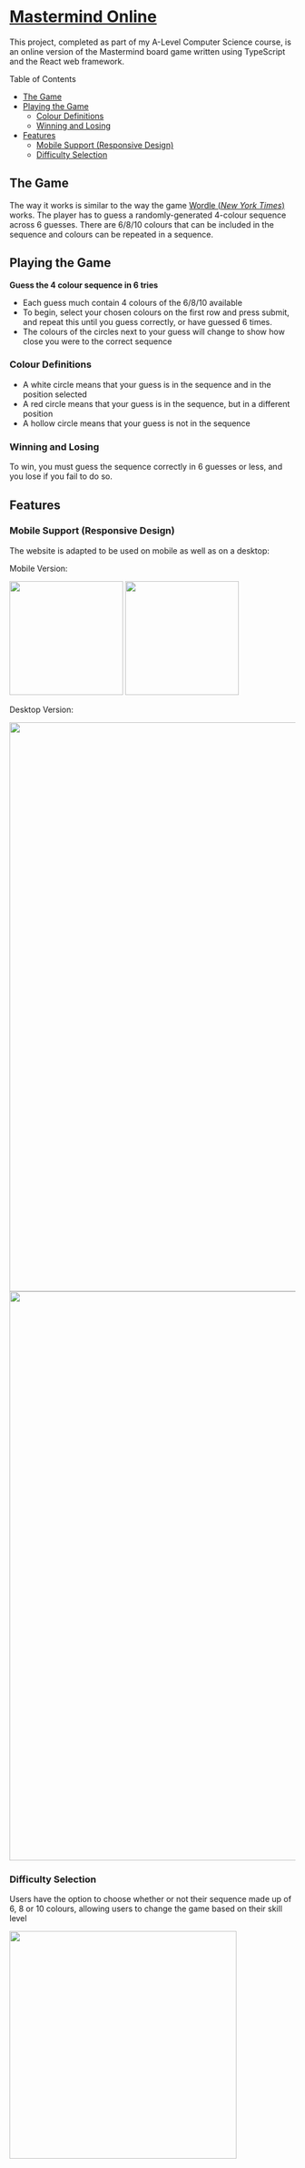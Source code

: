 # [Mastermind Online](https://mastermind.cxllm.uk) <!-- omit in toc -->

This project, completed as part of my A-Level Computer Science course, is an online version of the Mastermind board game written using TypeScript and the React web framework.

Table of Contents

- [The Game](#the-game)
- [Playing the Game](#playing-the-game)
  - [Colour Definitions](#colour-definitions)
  - [Winning and Losing](#winning-and-losing)
- [Features](#features)
  - [Mobile Support (Responsive Design)](#mobile-support-responsive-design)
  - [Difficulty Selection](#difficulty-selection)

## The Game

The way it works is similar to the way the game [Wordle (_New York Times_)](https://www.nytimes.com/games/wordle/index.html) works. The player has to guess a randomly-generated 4-colour sequence across 6 guesses. There are 6/8/10 colours that can be included in the sequence and colours can be repeated in a sequence.

## Playing the Game

**Guess the 4 colour sequence in 6 tries**

- Each guess much contain 4 colours of the 6/8/10 available
- To begin, select your chosen colours on the first row and press submit, and repeat this until you guess correctly, or have guessed 6 times.
- The colours of the circles next to your guess will change to show how close you were to the correct sequence

### Colour Definitions

- A white circle means that your guess is in the sequence and in the position selected
- A red circle means that your guess is in the sequence, but in a different position
- A hollow circle means that your guess is not in the sequence

### Winning and Losing

To win, you must guess the sequence correctly in 6 guesses or less, and you lose if you fail to do so.

## Features

### Mobile Support (Responsive Design)

The website is adapted to be used on mobile as well as on a desktop:

Mobile Version:

<img src="https://i.imgur.com/CAi48YJ.png" width="200px" />
<img src="https://i.imgur.com/oZk2zIu.png" width="200px" />

Desktop Version:

<img src="https://i.imgur.com/RHpmh6N.png" width="1000px" />
<img src="https://i.imgur.com/RHpmh6N.png" width="1000px" />

### Difficulty Selection

Users have the option to choose whether or not their sequence made up of 6, 8 or 10 colours, allowing users to change the game based on their skill level

<img src="https://i.imgur.com/ccfFQug.png" width="400px" />
